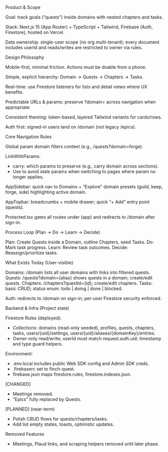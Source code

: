 Product & Scope

Goal: track goals (“quests”) inside domains with nested chapters and tasks.

Stack: Next.js 15 (App Router) + TypeScript + Tailwind, Firebase (Auth, Firestore), hosted on Vercel.

Data ownership: single-user scope (no org multi-tenant); every document includes userId and reads/writes are restricted to owner via rules.

Design Philosophy

Mobile-first, minimal friction. Actions must be doable from a phone.

Simple, explicit hierarchy: Domain → Quests → Chapters → Tasks.

Real-time: use Firestore listeners for lists and detail views where UX benefits.

Predictable URLs & params: preserve ?domain= across navigation when appropriate.

Consistent theming: token-based, layered Tailwind variants for cards/rows.

Auth first: signed-in users land on /domain (not legacy /epics).

Core Navigation Rules

Global param domain filters context (e.g., /quests?domain=forge).

LinkWithParams:
- carry: which params to preserve (e.g., carry domain across sections).
- Use to avoid stale params when switching to pages where param no longer applies.

AppSidebar: quick nav to Domains + “Explore” domain presets (guild, keep, forge, side) highlighting active domain.

AppTopbar: breadcrumbs + mobile drawer; quick “+ Add” entry point (quests).

Protected.tsx gates all routes under (app) and redirects to /domain after sign-in.

Process Loop (Plan → Do → Learn → Decide)

Plan: Create Quests inside a Domain, outline Chapters, seed Tasks.
Do: Mark task progress.
Learn: Review task outcomes.
Decide: Reassign/prioritize tasks.

What Exists Today (User-visible)

Domains: /domain lists all user domains with links into filtered quests.
Quests: /quests?domain={alias} shows quests in a domain; create/edit quests.
Chapters: /chapters?questId={id}; create/edit chapters.
Tasks: basic CRUD; status enum: todo | doing | done | blocked.

Auth: redirects to /domain on sign-in; per-user Firestore security enforced.

Backend & Infra (Project state)

Firestore Rules (deployed):
- Collections: domains (read-only seeded), profiles, quests, chapters, tasks, users/{uid}/settings, users/{uid}/aliases/{domainKey}/entries.
- Owner-only read/write; userId must match request.auth.uid; timestamp and type guard helpers.

Environment:
- .env.local includes public Web SDK config and Admin SDK creds.
- .firebaserc set to finch-quest.
- firebase.json maps firestore.rules, firestore.indexes.json.

[CHANGED]
- Meetings removed.
- “Epics” fully replaced by Quests.

[PLANNED] (near-term)
- Polish CRUD flows for quests/chapters/tasks.
- Add list empty states, toasts, optimistic updates.

Removed Features
- Meetings, Plaud links, and scraping helpers removed until later phase.
